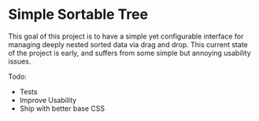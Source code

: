 # Simple Sortable Tree
This goal of this project is to have a simple yet configurable interface for managing deeply nested sorted data via drag and drop. This current state of the project is early, and suffers from some simple but annoying usability issues.

Todo:
- Tests
- Improve Usability
- Ship with better base CSS